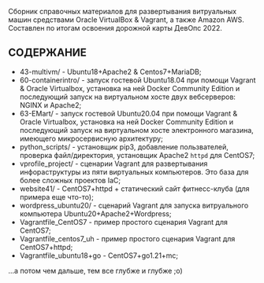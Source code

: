 Сборник справочных материалов для развертывания витруальных машин средствами Oracle VirtualBox & Vagrant, а также Amazon AWS. Составлен по итогам освоения дорожной карты ДевОпс 2022.

СОДЕРЖАНИЕ
----------
- 43-multivm/             - Ubuntu18+Apache2 & Centos7+MariaDB;
- 60-containerintro/      - запуск гостевой Ubuntu18.04 при помощи Vagrant & Oracle Virtualbox, установка на ней Docker Community Edition и последующий запуск на виртуальном хосте двух вебсерверов: NGINX и Apache2;
- 63-EMart/               - запуск гостевой Ubuntu20.04 при помощи Vagrant & Oracle Virtualbox, установка на ней Docker Community Edition и последующий запуск на виртуальном хосте электронного магазина, имеющего микросервисную архитектуру;
- python_scripts/         - установщик pip3, добавление пользвателей, проверка файл/директория, установщик Apache2 `httpd` для CentOS7;
- vprofile_project/       - сценарии Vagrant для развертывания инфораструктуры из пяти виртуальных компьютеров. Это база для более сложных проектов IaC;
- website41/              - CentOS7+httpd + статический сайт фитнесс-клуба (для примера еще что-то);
- wordpress_ubuntu20/     - сценарий Vagrant для запуска витруального компьютера Ubuntu20+Apache2+Wordpress;
- Vagrantfile_CentOS7     - пример простого сценария Vagrant для CentOS7;
- Vagrantfile_centos7_uh  - пример простого сценария Vagrant для CentOS7+httpd;
- Vagrantfile_ubuntu18+go - CentOS7+go1.21+mc;

...а потом чем дальше, тем все глубже и глубже ;о)
